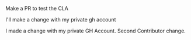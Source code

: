 Make a PR to test the CLA

I'll make a change with my private gh account

I made a change with my private GH Account. Second Contributor change.
